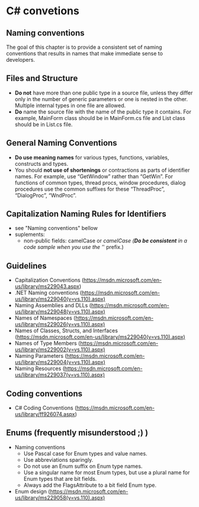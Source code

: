 # C# convetions

## Naming conventions

The goal of this chapter is to provide a consistent set of naming conventions that results in names that make immediate sense to developers.

## Files and Structure
* **Do not** have more than one public type in a source file, unless they differ only in the number of generic parameters or one is nested in the other.  Multiple internal types in one file are allowed.
* **Do** name the source file with the name of the public type it contains. For example, MainForm class should be in MainForm.cs file and List<T> class should be in List.cs file.

## General Naming Conventions
* **Do use meaning names** for various types, functions, variables, constructs and types.
* You should **not use of shortenings** or contractions as parts of identifier names. For example, use “GetWindow” rather than “GetWin”. For functions of common types, thread procs, window procedures, dialog procedures use the common suffixes for these “ThreadProc”, “DialogProc”, “WndProc”.

## Capitalization Naming Rules for Identifiers
* see "Naming conventions" bellow
* suplements:
  * non-public fields: camelCase or _camelCase (**Do be consistent** in a code sample when you use the '_' prefix.)

## Guidelines
* Capitalization Conventions (https://msdn.microsoft.com/en-us/library/ms229043.aspx)
* .NET Naming conventions (https://msdn.microsoft.com/en-us/library/ms229040(v=vs.110).aspx)
* Naming Assemblies and DLLs (https://msdn.microsoft.com/en-us/library/ms229048(v=vs.110).aspx)
* Names of Namespaces (https://msdn.microsoft.com/en-us/library/ms229026(v=vs.110).aspx)
* Names of Classes, Structs, and Interfaces (https://msdn.microsoft.com/en-us/library/ms229040(v=vs.110).aspx)
* Names of Type Members (https://msdn.microsoft.com/en-us/library/ms229002(v=vs.110).aspx)
* Naming Parameters (https://msdn.microsoft.com/en-us/library/ms229004(v=vs.110).aspx)
* Naming Resources (https://msdn.microsoft.com/en-us/library/ms229037(v=vs.110).aspx)

## Coding conventions

* C# Coding Conventions (https://msdn.microsoft.com/en-us/library/ff926074.aspx)

## Enums (frequently misunderstood ;) ) 
* Naming conventions
  * Use Pascal case for Enum types and value names.
  * Use abbreviations sparingly.
  * Do not use an Enum suffix on Enum type names.
  * Use a singular name for most Enum types, but use a plural name for Enum types that are bit fields.
  * Always add the FlagsAttribute to a bit field Enum type.
* Enum design (https://msdn.microsoft.com/en-us/library/ms229058(v=vs.110).aspx)
